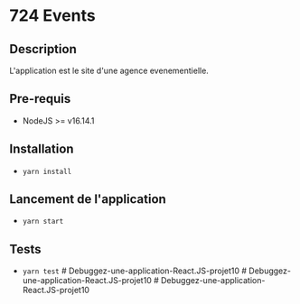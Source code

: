 # 724 Events

## Description
L'application est le site d'une agence evenementielle.
## Pre-requis
- NodeJS  >= v16.14.1

## Installation
- `yarn install`

## Lancement de l'application
- `yarn start`

## Tests
- `yarn test`
#   D e b u g g e z - u n e - a p p l i c a t i o n - R e a c t . J S - p r o j e t 1 0  
 #   D e b u g g e z - u n e - a p p l i c a t i o n - R e a c t . J S - p r o j e t 1 0  
 #   D e b u g g e z - u n e - a p p l i c a t i o n - R e a c t . J S - p r o j e t 1 0  
 